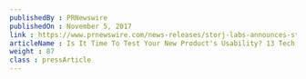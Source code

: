 ```yaml
---
publishedBy : PRNewswire
publishedOn : November 5, 2017
link : https://www.prnewswire.com/news-releases/storj-labs-announces-storj-tokens-now-listed-on-binance-exchange-for-trading-300549786.html
articleName : Is It Time To Test Your New Product's Usability? 13 Tech Experts Weigh In
weight : 87 
class : pressArticle
---
```

